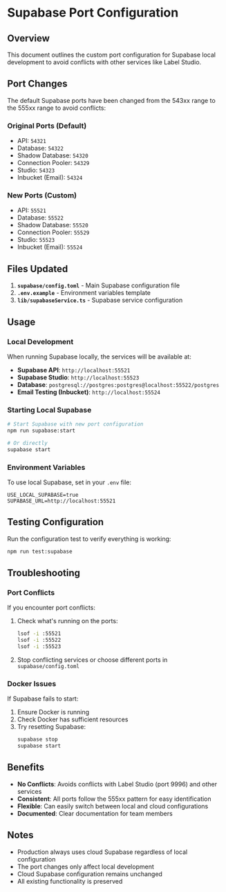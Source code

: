 # Supabase Port Configuration

## Overview

This document outlines the custom port configuration for Supabase local development to avoid conflicts with other services like Label Studio.

## Port Changes

The default Supabase ports have been changed from the 543xx range to the 555xx range to avoid conflicts:

### Original Ports (Default)
- API: `54321`
- Database: `54322`
- Shadow Database: `54320`
- Connection Pooler: `54329`
- Studio: `54323`
- Inbucket (Email): `54324`

### New Ports (Custom)
- API: `55521`
- Database: `55522`
- Shadow Database: `55520`
- Connection Pooler: `55529`
- Studio: `55523`
- Inbucket (Email): `55524`

## Files Updated

1. **`supabase/config.toml`** - Main Supabase configuration file
2. **`.env.example`** - Environment variables template
3. **`lib/supabaseService.ts`** - Supabase service configuration

## Usage

### Local Development

When running Supabase locally, the services will be available at:

- **Supabase API**: `http://localhost:55521`
- **Supabase Studio**: `http://localhost:55523`
- **Database**: `postgresql://postgres:postgres@localhost:55522/postgres`
- **Email Testing (Inbucket)**: `http://localhost:55524`

### Starting Local Supabase

```bash
# Start Supabase with new port configuration
npm run supabase:start

# Or directly
supabase start
```

### Environment Variables

To use local Supabase, set in your `.env` file:

```env
USE_LOCAL_SUPABASE=true
SUPABASE_URL=http://localhost:55521
```

## Testing Configuration

Run the configuration test to verify everything is working:

```bash
npm run test:supabase
```

## Troubleshooting

### Port Conflicts

If you encounter port conflicts:

1. Check what's running on the ports:
   ```bash
   lsof -i :55521
   lsof -i :55522
   lsof -i :55523
   ```

2. Stop conflicting services or choose different ports in `supabase/config.toml`

### Docker Issues

If Supabase fails to start:

1. Ensure Docker is running
2. Check Docker has sufficient resources
3. Try resetting Supabase:
   ```bash
   supabase stop
   supabase start
   ```

## Benefits

- **No Conflicts**: Avoids conflicts with Label Studio (port 9996) and other services
- **Consistent**: All ports follow the 555xx pattern for easy identification
- **Flexible**: Can easily switch between local and cloud configurations
- **Documented**: Clear documentation for team members

## Notes

- Production always uses cloud Supabase regardless of local configuration
- The port changes only affect local development
- Cloud Supabase configuration remains unchanged
- All existing functionality is preserved